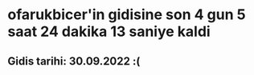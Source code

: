 # ofarukbicer'in gidisine son 4 gun 5 saat 24 dakika 13 saniye kaldi

## Gidis tarihi: 30.09.2022 :(
